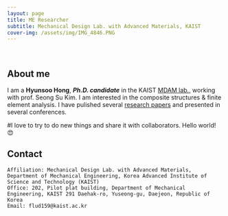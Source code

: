 ```yaml
---
layout: page
title: ME Researcher
subtitle: Mechanical Design Lab. with Advanced Materials, KAIST
cover-img: /assets/img/IMG_4846.PNG
---
```


<br/>

## About me

I am a **Hyunsoo Hong**, **_Ph.D. candidate_** in the KAIST [MDAM lab.](https://mdam.kaist.ac.kr), working with prof. Seong Su Kim. I am interested in the composite structures & finite element analysis. I have pulished several [research papers](https://scholar.google.com/citations?user=sqkmqoQAAAAJ&hl=en&authuser=1) and presented in several conferences.

#I love to try to do new things and share it with collaborators. Hello world! &#128525;


## Contact

```
Affiliation: Mechanical Design Lab. with Advanced Materials, Department of Mechanical Engineering, Korea Advanced Institute of Science and Technology (KAIST)
Office: 202, Pilot plat building, Department of Mechanical Engineering, KAIST 291 Daehak-ro, Yuseong-gu, Daejeon, Republic of Korea
Email: flud159@kaist.ac.kr
```
